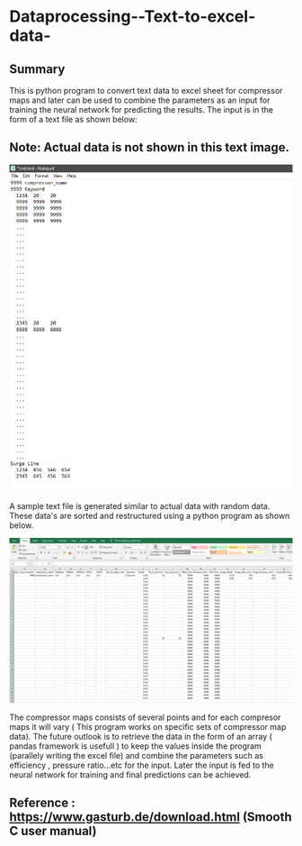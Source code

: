 # Dataprocessing--Text-to-excel-data-
## Summary
This is python program to convert text data to excel sheet for compressor maps and later can be used to combine the parameters as an input for training the neural network for predicting the results.
The input is in the form of a text file as shown below:
## Note: Actual data is not shown in this text image. 

![](Textdata.png)

A sample text file is generated similar to  actual data with random data. These data's are sorted and restructured using a python program as shown below.

![](Exceldata.png)

The compressor maps consists of several points and for each compresor maps it will vary ( This program works on specific sets of compressor map data). 
The future outlook is to retrieve the data in the form of an array ( pandas framework is usefull ) to keep  the values inside the program (parallely writing the excel file) and combine the parameters such as efficiency , pressure ratio...etc for the input. 
Later the input is fed to the neural network for training and final predictions can be achieved.

## Reference : https://www.gasturb.de/download.html (Smooth C user manual)
